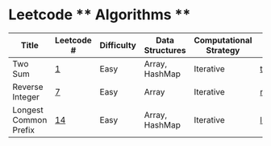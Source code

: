 # Leetcode ** Algorithms **

| Title                 | Leetcode #                                                 | Difficulty | Data Structures | Computational Strategy | Solution                                                                                                        |
| --------------------- | ---------------------------------------------------------- | ---------- | --------------- | ---------------------- | --------------------------------------------------------------------------------------------------------------- |
| Two Sum               | [1](https://leetcode.com/problems/two-sum)                 | Easy       | Array, HashMap  | Iterative              | [twoSum.py](https://github.com/vermav6/Leetcode/blob/main/Python-solutions/Two%20Sum/twoSum.py)                 |
| Reverse Integer       | [7](https://leetcode.com/problems/reverse-integer)         | Easy       | Array           | Iterative              | [reverseInt.py](https://github.com/vermav6/Leetcode/blob/main/Python-solutions/Reverse%20Integer/reverseInt.py) |
| Longest Common Prefix | [14](https://leetcode.com/problems/longest-common-prefix/) | Easy       | Array, HashMap  | Iterative              | [lcp-v1.py](https://github.com/vermav6/Leetcode/blob/main/Python-solutions/Longest%20Common%20Prefix/lcp-v1.py) |
